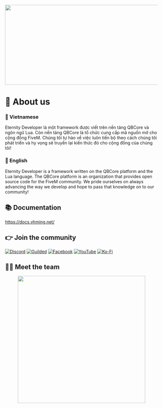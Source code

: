 
<p align="center">
<img width="673" height="264" src="https://media.discordapp.net/attachments/1104448623632187432/1104448882391404624/Eternity.png?width=673&height=264">
</p>

# 👋 About us

### 💬 Vietnamese

Eternity Developer là một framework được viết trên nền tảng QBCore và ngôn ngữ Lua. Còn nền tảng QBCore là tổ chức cung cấp mã nguồn mở cho cộng đồng FiveM.
Chúng tôi tự hào về việc luôn tiến bộ theo cách chúng tôi phát triển và hy vọng sẽ truyền lại kiến ​​thức đó cho cộng đồng của chúng tôi!

### 💬 English
Eternity Developer is a framework written on the QBCore platform and the Lua language. The QBCore platform is an organization that provides open source code for the FiveM community. We pride ourselves on always advancing the way we develop and hope to pass that knowledge on to our community!

## 📚 Documentation
https://docs.vhming.net/

## 👉 Join the community
[![Discord](https://img.shields.io/badge/Discord-%237289DA.svg?style=for-the-badge&logo=discord&logoColor=white)](https://discord.gg/)
[![Guilded](https://img.shields.io/badge/Guilded-F4C400.svg?style=for-the-badge&logo=guilded&logoColor=white)](https://guilded.gg/)
[![Facebook](https://img.shields.io/badge/Facebook-%231877F2.svg?style=for-the-badge&logo=Facebook&logoColor=white)](https://www.facebook.com/groups/)
[![YouTube](https://img.shields.io/badge/YouTube-%23FF0000.svg?style=for-the-badge&logo=YouTube&logoColor=white)](https://www.youtube.com/)
[![Ko-Fi](https://img.shields.io/badge/Ko--fi-F16061?style=for-the-badge&logo=ko-fi&logoColor=white)](https://ko-fi.com/=)

## 👨‍💻 Meet the team
<p align="center">
 <a href=https://github.com/dev-vhming/Eternity-Developer-QBCore-Framework><img width="420" src=https://media.discordapp.net/attachments/1104448623632187432/1104454875431055370/github.png><a>
</p>

